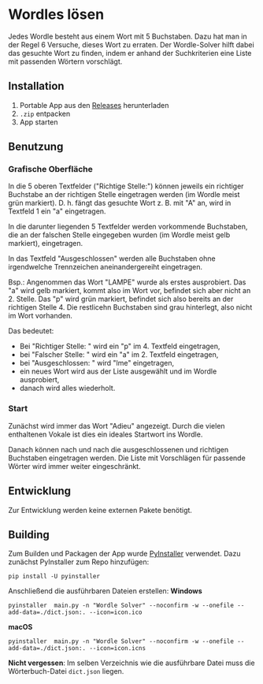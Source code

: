 # Wordles lösen
Jedes Wordle besteht aus einem Wort mit 5 Buchstaben. Dazu hat man in der Regel 6 Versuche, dieses Wort zu erraten.
Der Wordle-Solver hilft dabei das gesuchte Wort zu finden, indem er anhand der Suchkriterien eine Liste mit passenden Wörtern vorschlägt.

## Installation
1. Portable App aus den [Releases](https://github.com/marcbeat/wordle-solver/releases) herunterladen
2. `.zip` entpacken
3. App starten

## Benutzung
### Grafische Oberfläche
In die 5 oberen Textfelder ("Richtige Stelle:") können jeweils ein richtiger Buchstabe an der richtigen Stelle eingetragen werden (im Wordle meist grün markiert).
D. h. fängt das gesuchte Wort z. B. mit "A" an, wird in Textfeld 1 ein "a" eingetragen.

In die darunter liegenden 5 Textfelder werden vorkommende Buchstaben, die an der falschen Stelle eingegeben wurden (im Wordle meist gelb markiert), eingetragen.

In das Textfeld "Ausgeschlossen" werden alle Buchstaben ohne irgendwelche Trennzeichen aneinandergereiht eingetragen.

Bsp.: Angenommen das Wort "LAMPE" wurde als erstes ausprobiert. Das "a" wird gelb markiert, kommt also im Wort vor, befindet sich aber nicht an 2. Stelle. Das "p" wird grün markiert, befindet sich also bereits an der richtigen Stelle 4. Die restlicehn Buchstaben sind grau hinterlegt, also nicht im Wort vorhanden.

Das bedeutet:
- Bei "Richtiger Stelle: " wird ein "p" im 4. Textfeld eingetragen,
- bei "Falscher Stelle: " wird ein "a" im 2. Textfeld eingetragen,
- bei "Ausgeschlossen: " wird "lme" eingetragen,
- ein neues Wort wird aus der Liste ausgewählt und im Wordle ausprobiert,
- danach wird alles wiederholt.

### Start
Zunächst wird immer das Wort "Adieu" angezeigt. Durch die vielen enthaltenen Vokale ist dies ein ideales Startwort ins Wordle.

Danach können nach und nach die ausgeschlossenen und richtigen Buchstaben eingetragen werden. Die Liste mit Vorschlägen für passende Wörter wird immer weiter eingeschränkt.

## Entwicklung
Zur Entwicklung werden keine externen Pakete benötigt.

## Building
Zum Builden und Packagen der App wurde [PyInstaller](https://pyinstaller.org/en/stable/index.html) verwendet.
Dazu zunächst PyInstaller zum Repo hinzufügen:
```shell
pip install -U pyinstaller
```

Anschließend die ausführbaren Dateien erstellen:
**Windows**
```shell
pyinstaller  main.py -n "Wordle Solver" --noconfirm -w --onefile --add-data=./dict.json:. --icon=icon.ico
```
**macOS**
```shell
pyinstaller  main.py -n "Wordle Solver" --noconfirm -w --onefile --add-data=./dict.json:. --icon=icon.icns
```


**Nicht vergessen**: Im selben Verzeichnis wie die ausführbare Datei muss die Wörterbuch-Datei `dict.json` liegen.